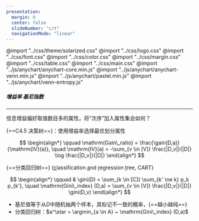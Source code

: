 ```yaml
---
presentation:
  margin: 0
  center: false
  slideNumber: "c/t"
  navigationMode: "linear"
---
```


@import "../css/theme/solarized.css"
@import "../css/logo.css"
@import "../css/font.css"
@import "../css/color.css"
@import "../css/margin.css"
@import "../css/table.css"
@import "../css/main.css"
@import "../js/anychart/anychart-core.min.js"
@import "../js/anychart/anychart-venn.min.js"
@import "../js/anychart/pastel.min.js"
@import "../js/anychart/venn-entropy.js"

<!-- slide data-notes="" -->

##### 增益率 基尼指数

---

信息增益偏好取值数目多的属性，将“次序”加入属性集会如何？

{==C4.5 决策树==}：使用增益率选择最优划分属性

$$
\begin{align*}
    \qquad \mathrm{Gain\_ratio} = \frac{\gain(D,a)}{\mathrm{IV}(a)}, \quad \mathrm{IV}(a) = -\sum_{v \in [V]} \frac{|D_v|}{|D|} \log \frac{|D_v|}{|D|}
\end{align*}
$$

{==分类回归树==} (<u>c</u>lassification <u>a</u>nd <u>r</u>egression <u>t</u>ree, CART)

$$
\begin{align*}
    \qquad & \gini(D) = \sum_{k \in [C]} \sum_{k' \ne k} p_k p_{k'}, \quad \mathrm{Gini\_index} (D,a) = \sum_{v \in [V]} \frac{|D_v|}{|D|} \gini(D_v)
\end{align*}
$$

<div class="top-2"></div>

- 基尼值等于从$D$中随机抽两个样本，其标记不一致的概率，{==越小越纯==}
- 分类回归树：$a^\star = \argmin_{a \in A} ~ \mathrm{Gini\_index} (D,a)$
